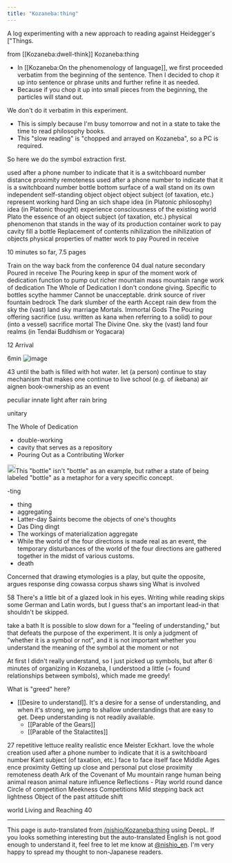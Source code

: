 ```yaml
---
title: "Kozaneba:thing"
---
```


A log experimenting with a new approach to reading against Heidegger's ["Things.

from [[Kozaneba:dwell-think]]
Kozaneba:thing
- In [[Kozaneba:On the phenomenology of language]], we first proceeded verbatim from the beginning of the sentence.
Then I decided to chop it up into sentence or phrase units and further refine it as needed.
- Because if you chop it up into small pieces from the beginning, the particles will stand out.

We don't do it verbatim in this experiment.
- This is simply because I'm busy tomorrow and not in a state to take the time to read philosophy books.
- This "slow reading" is "chopped and arrayed on Kozaneba", so a PC is required.

So here we do the symbol extraction first.

used after a phone number to indicate that it is a switchboard number
distance
proximity
remoteness
used after a phone number to indicate that it is a switchboard number
bottle
bottom
surface of a wall
stand on its own
independent
self-standing object
object object
subject (of taxation, etc.)
represent
working hard
Ding an sich
shape
idea (in Platonic philosophy)
idea (in Platonic thought)
experience
consciousness of the existing world
Plato
the essence of an object
subject (of taxation, etc.)
physical phenomenon that stands in the way of its production
container
work to pay
cavity
fill a bottle
Replacement of contents
nihilization
the nihilization of objects
physical properties of matter
work to pay
Poured in
receive

10 minutes so far, 7.5 pages

Train on the way back from the conference
04
dual nature
secondary
Poured in
receive
The Pouring
keep in
spur of the moment
work of dedication
function to pump out
richer
mountain mass
mountain range
work of dedication
The Whole of Dedication
I don't condone giving.
Specific to bottles
scythe
hammer
Cannot be unacceptable.
drink
source of river
fountain
bedrock
The dark slumber of the earth
Accept rain dew from the sky
the (vast) land
sky
marriage
Mortals.
Immortal Gods
The Pouring
offering
sacrifice
(usu. written as kana when referring to a solid) to pour (into a vessel)
sacrifice
mortal
The Divine One.
sky
the (vast) land
four realms (in Tendai Buddhism or Yogacara)

12 Arrival

6min
![image](https://gyazo.com/ed7988204bd3937b9e1b42642c3dfbc5/thumb/1000)


43 until the bath is filled with hot water.
let (a person) continue to stay
mechanism that makes one continue to live
school (e.g. of ikebana)
air aignen
book-ownership as an event

peculiar
innate light
after rain
bring

unitary

The Whole of Dedication
- double-working
- cavity that serves as a repository
- Pouring Out as a Contributing Worker

<img src='https://scrapbox.io/api/pages/nishio-en/nishio/icon' alt='nishio.icon' height="19.5"/>This "bottle" isn't "bottle" as an example, but rather a state of being labeled "bottle" as a metaphor for a very specific concept.

-ting
- thing
- aggregating
- Latter-day Saints become the objects of one's thoughts
- Das Ding dingt
- The workings of materialization aggregate
- While the world of the four directions is made real as an event, the temporary disturbances of the world of the four directions are gathered together in the midst of various customs.
- death

Concerned that drawing etymologies is a play, but quite the opposite, argues
response
ding
cowassa
corpus
shaws
sing
What is involved

58
There's a little bit of a glazed look in his eyes.
Writing while reading skips some German and Latin words, but I guess that's an important lead-in that shouldn't be skipped.

take a bath
It is possible to slow down for a "feeling of understanding," but that defeats the purpose of the experiment.
It is only a judgment of "whether it is a symbol or not", and it is not important whether you understand the meaning of the symbol at the moment or not

At first I didn't really understand, so I just picked up symbols, but after 6 minutes of organizing in Kozaneba, I understood a little (= found relationships between symbols), which made me greedy!

What is "greed" here?
- [[Desire to understand]].
It's a desire for a sense of understanding, and when it's strong, we jump to shallow understandings that are easy to get.
Deep understanding is not readily available.
    - [[Parable of the Gears]]
    - [[Parable of the Stalactites]]

27
repetitive
lettuce
reality
realistic
ence
Meister Eckhart.
love
the whole creation
used after a phone number to indicate that it is a switchboard number
Kant
subject (of taxation, etc.)
face to face
itself
face
Middle Ages
ence
proximity
Getting up close and personal
put close
proximity
remoteness
death
Ark of the Covenant of Mu
mountain range
human being
animal
reason
animal nature
influence
Reflections - Play
world
round dance
Circle of competition
Meekness Competitions
Mild
stepping back
act
lightness
Object of the past
attitude shift

world
Living and Reaching
40

---
This page is auto-translated from [/nishio/Kozaneba:thing](https://scrapbox.io/nishio/Kozaneba:thing) using DeepL. If you looks something interesting but the auto-translated English is not good enough to understand it, feel free to let me know at [@nishio_en](https://twitter.com/nishio_en). I'm very happy to spread my thought to non-Japanese readers.